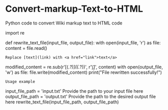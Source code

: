 # Convert-markup-Text-to-HTML
Python code to convert Wiki markup text to HTML code

import re

def rewrite_text_file(input_file, output_file):
    with open(input_file, 'r') as file:
        content = file.read()   
        
  
 `Replace [text](link) with <a href="link">text</a>`
 
   modified_content = re.sub(r'\[(.*?)\]\((.*?)\)', r'<a href="\2">\1</a>', content)
    with open(output_file, 'w') as file:
        file.write(modified_content)
    print("File rewritten successfully!")

`Usage example`

input_file_path = 'input.txt'   Provide the path to your input file here
output_file_path = 'output.txt' Provide the path to the desired output file here
rewrite_text_file(input_file_path, output_file_path)
